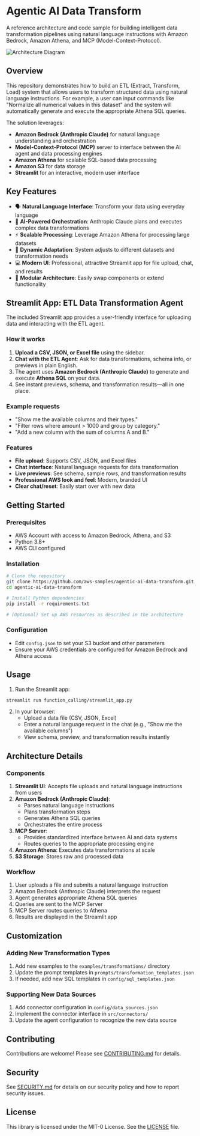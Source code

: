 # Agentic AI Data Transform

A reference architecture and code sample for building intelligent data transformation pipelines using natural language instructions with Amazon Bedrock, Amazon Athena, and MCP (Model-Context-Protocol).

![Architecture Diagram](docs/images/architecture-diagram.png)

## Overview

This repository demonstrates how to build an ETL (Extract, Transform, Load) system that allows users to transform structured data using natural language instructions. For example, a user can input commands like "Normalize all numerical values in this dataset" and the system will automatically generate and execute the appropriate Athena SQL queries.

The solution leverages:
- **Amazon Bedrock (Anthropic Claude)** for natural language understanding and orchestration
- **Model-Context-Protocol (MCP)** server to interface between the AI agent and data processing engines
- **Amazon Athena** for scalable SQL-based data processing
- **Amazon S3** for data storage
- **Streamlit** for an interactive, modern user interface

## Key Features

- 🗣️ **Natural Language Interface**: Transform your data using everyday language
- 🤖 **AI-Powered Orchestration**: Anthropic Claude plans and executes complex data transformations
- ⚡ **Scalable Processing**: Leverage Amazon Athena for processing large datasets
- 🔄 **Dynamic Adaptation**: System adjusts to different datasets and transformation needs
- 💻 **Modern UI**: Professional, attractive Streamlit app for file upload, chat, and results
- 🔌 **Modular Architecture**: Easily swap components or extend functionality

## Streamlit App: ETL Data Transformation Agent

The included Streamlit app provides a user-friendly interface for uploading data and interacting with the ETL agent.

### How it works

1. **Upload a CSV, JSON, or Excel file** using the sidebar.
2. **Chat with the ETL Agent**: Ask for data transformations, schema info, or previews in plain English.
3. The agent uses **Amazon Bedrock (Anthropic Claude)** to generate and execute **Athena SQL** on your data.
4. See instant previews, schema, and transformation results—all in one place.

### Example requests

- "Show me the available columns and their types."
- "Filter rows where amount > 1000 and group by category."
- "Add a new column with the sum of columns A and B."

### Features

- **File upload**: Supports CSV, JSON, and Excel files
- **Chat interface**: Natural language requests for data transformation
- **Live previews**: See schema, sample rows, and transformation results
- **Professional AWS look and feel**: Modern, branded UI
- **Clear chat/reset**: Easily start over with new data

## Getting Started

### Prerequisites

- AWS Account with access to Amazon Bedrock, Athena, and S3
- Python 3.8+
- AWS CLI configured

### Installation

```bash
# Clone the repository
git clone https://github.com/aws-samples/agentic-ai-data-transform.git
cd agentic-ai-data-transform

# Install Python dependencies
pip install -r requirements.txt

# (Optional) Set up AWS resources as described in the architecture
```

### Configuration

- Edit `config.json` to set your S3 bucket and other parameters
- Ensure your AWS credentials are configured for Amazon Bedrock and Athena access

## Usage

1. Run the Streamlit app:

```bash
streamlit run function_calling/streamlit_app.py
```

2. In your browser:
   - Upload a data file (CSV, JSON, Excel)
   - Enter a natural language request in the chat (e.g., "Show me the available columns")
   - View schema, preview, and transformation results instantly

## Architecture Details

### Components

1. **Streamlit UI**: Accepts file uploads and natural language instructions from users
2. **Amazon Bedrock (Anthropic Claude)**: 
   - Parses natural language instructions
   - Plans transformation steps
   - Generates Athena SQL queries
   - Orchestrates the entire process
3. **MCP Server**: 
   - Provides standardized interface between AI and data systems
   - Routes queries to the appropriate processing engine
4. **Amazon Athena**: Executes data transformations at scale
5. **S3 Storage**: Stores raw and processed data

### Workflow

1. User uploads a file and submits a natural language instruction
2. Amazon Bedrock (Anthropic Claude) interprets the request
3. Agent generates appropriate Athena SQL queries
4. Queries are sent to the MCP Server
5. MCP Server routes queries to Athena
6. Results are displayed in the Streamlit app

## Customization

### Adding New Transformation Types

1. Add new examples to the `examples/transformations/` directory
2. Update the prompt templates in `prompts/transformation_templates.json`
3. If needed, add new SQL templates in `config/sql_templates.json`

### Supporting New Data Sources

1. Add connector configuration in `config/data_sources.json`
2. Implement the connector interface in `src/connectors/`
3. Update the agent configuration to recognize the new data source

## Contributing

Contributions are welcome! Please see [CONTRIBUTING.md](CONTRIBUTING.md) for details.

## Security

See [SECURITY.md](SECURITY.md) for details on our security policy and how to report security issues.

## License

This library is licensed under the MIT-0 License. See the [LICENSE](LICENSE) file.
